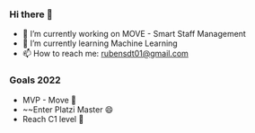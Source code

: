 ### Hi there 👋

- 🔭 I’m currently working on MOVE - Smart Staff Management
- 🌱 I’m currently learning Machine Learning
- 📫 How to reach me: rubensdt01@gmail.com

### Goals 2022
-  MVP - Move 🌱
-  ~~Enter Platzi Master 😄
-  Reach C1 level 💬


<!--
**RubenToroG/rubentorog** is a ✨ _special_ ✨ repository because its `README.md` (this file) appears on your GitHub profile.

Here are some ideas to get you started:

- 🔭 I’m currently working on ...
- 🌱 I’m currently learning ...
- 👯 I’m looking to collaborate on ...
- 🤔 I’m looking for help with ...
- 💬 Ask me about ...
- 📫 How to reach me: ...
- 😄 Pronouns: ...
- ⚡ Fun fact: ...
-->
